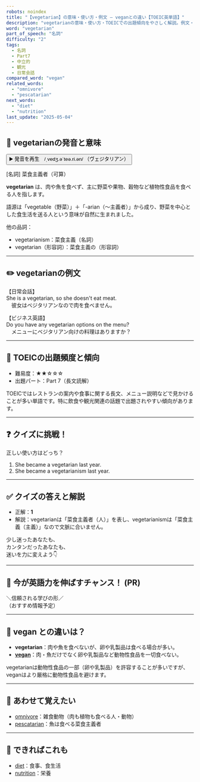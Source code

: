 ```yaml
---
robots: noindex
title: "【vegetarian】の意味・使い方・例文 ― veganとの違い【TOEIC英単語】"
description: "vegetarianの意味・使い方・TOEICでの出題傾向をやさしく解説。例文・クイズ付きでveganとの違いもわかりやすく学べます。"
word: "vegetarian"
part_of_speech: "名詞"
difficulty: "2"
tags:
  - 名詞
  - Part7
  - 中立的
  - 観光
  - 日常会話
compared_word: "vegan"
related_words:
  - "omnivore"
  - "pescatarian"
next_words:
  - "diet"
  - "nutrition"
last_update: "2025-05-04"
---
```


## 🔰 vegetarianの発音と意味

<button class="play-audio" onclick="playTTS('vegetarian')">
  <span class="play-audio-main">
    ▶️ 発音を再生　/ˌvedʒ.əˈteə.ri.ən/
  </span>
  <span class="play-audio-sub">
    （ヴェジタリアン）
  </span>
</button>

[名詞] 菜食主義者（可算）

**vegetarian** は、肉や魚を食べず、主に野菜や果物、穀物など植物性食品を食べる人を指します。

語源は「vegetable（野菜）」＋「-arian（～主義者）」から成り、野菜を中心とした食生活を送る人という意味が自然に生まれました。

他の品詞：  
- vegetarianism：菜食主義（名詞）
- vegetarian（形容詞）：菜食主義の（形容詞）

---

## ✏️ vegetarianの例文

【日常会話】  
She is a vegetarian, so she doesn't eat meat.  
　彼女はベジタリアンなので肉を食べません。

【ビジネス英語】  
Do you have any vegetarian options on the menu?  
　メニューにベジタリアン向けの料理はありますか？

---

## 🎯 TOEICの出題頻度と傾向

- 難易度：★★☆☆☆
- 出題パート：Part 7（長文読解）

TOEICではレストランの案内や食事に関する長文、メニュー説明などで見かけることが多い単語です。特に飲食や観光関連の話題で出題されやすい傾向があります。

---

## ❓ クイズに挑戦！

正しい使い方はどっち？

1. She became a vegetarian last year.  
2. She became a vegetarianism last year.

---

## ✅ クイズの答えと解説

- 正解：**1**
- 解説：vegetarianは「菜食主義者（人）」を表し、vegetarianismは「菜食主義（主義）」なので文脈に合いません。

少し迷ったあなたも、  
カンタンだったあなたも、  
迷いを力に変えよう👇️

---

## 🚀 今が英語力を伸ばすチャンス！ (PR)

<div class="info-center">
＼信頼される学びの形／<br>  
（おすすめ情報予定）
</div>

---

## 🤔  vegan との違いは？

- **vegetarian**：肉や魚を食べないが、卵や乳製品は食べる場合が多い。
- **[vegan](/word/vegan)**：肉・魚だけでなく卵や乳製品など動物性食品を一切食べない。

vegetarianは動物性食品の一部（卵や乳製品）を許容することが多いですが、veganはより厳格に動物性食品を避けます。

---

## 🧩 あわせて覚えたい

- [omnivore](/word/omnivore)：雑食動物（肉も植物も食べる人・動物）
- [pescatarian](/word/pescatarian)：魚は食べる菜食主義者

---

## 📖 できればこれも

- [diet](/word/diet)：食事、食生活
- [nutrition](/word/nutrition)：栄養

<!-- cvid: aid03_bid44 -->
